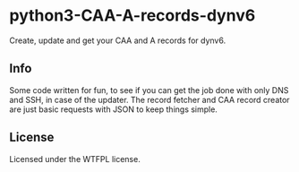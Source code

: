 # python3-CAA-A-records-dynv6
Create, update and get your CAA and A records for dynv6.

## Info
Some code written for fun, to see if you can get the job done with only DNS and SSH, in case of the updater. The record fetcher and CAA record creator are just basic requests with JSON to keep things simple.

## License
Licensed under the WTFPL license.

